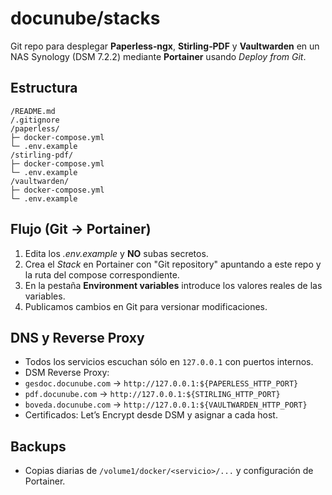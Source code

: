 # docunube/stacks


Git repo para desplegar **Paperless‑ngx**, **Stirling‑PDF** y **Vaultwarden** en un NAS Synology (DSM 7.2.2) mediante **Portainer** usando *Deploy from Git*.


## Estructura
```
/README.md
/.gitignore
/paperless/
├─ docker-compose.yml
└─ .env.example
/stirling-pdf/
├─ docker-compose.yml
└─ .env.example
/vaultwarden/
├─ docker-compose.yml
└─ .env.example
```


## Flujo (Git → Portainer)
1) Edita los *.env.example* y **NO** subas secretos.
2) Crea el *Stack* en Portainer con "Git repository" apuntando a este repo y la ruta del compose correspondiente.
3) En la pestaña **Environment variables** introduce los valores reales de las variables.
4) Publicamos cambios en Git para versionar modificaciones.


## DNS y Reverse Proxy
- Todos los servicios escuchan sólo en `127.0.0.1` con puertos internos.
- DSM Reverse Proxy:
- `gesdoc.docunube.com` → `http://127.0.0.1:${PAPERLESS_HTTP_PORT}`
- `pdf.docunube.com` → `http://127.0.0.1:${STIRLING_HTTP_PORT}`
- `boveda.docunube.com` → `http://127.0.0.1:${VAULTWARDEN_HTTP_PORT}`
- Certificados: Let’s Encrypt desde DSM y asignar a cada host.


## Backups
- Copias diarias de `/volume1/docker/<servicio>/...` y configuración de Portainer.